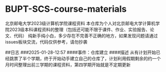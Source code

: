 # BUPT-SCS-course-materials
北京邮电大学2023级计算机学院课程资料
本仓库为个人对北京邮电大学计算机学院2023级本科课程资料的整理（包括还可能不限于课件、作业、实验报告、论文、代码）
纯新手纯小白，多少存在不完善不正确的地方，如果发现问题请通过issues板块交流，代码仅供参考，请勿抄袭

##日志
###2025-01-28-12:57
####事件：仓库建立
####描述
从有计划开始已经跳票了半个学期，终于开始动手建立自己的仓库了，计划利用假期剩余的约一个月时间整理出前三学期的课程资料，第四学期开始就是不定期更新
